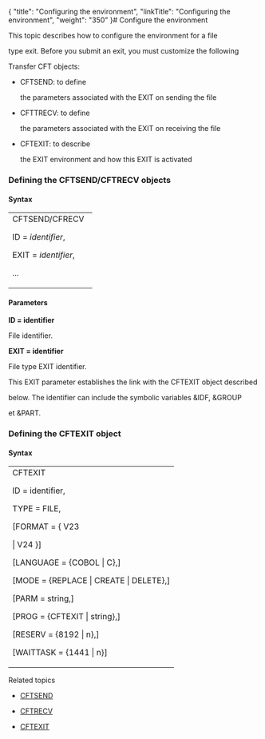 {
    "title": "Configuring the environment",
    "linkTitle": "Configuring the environment",
    "weight": "350"
}# <span id="Title"></span><span id="Configuring_the_environment___File_exit"></span>Configure the environment



This topic describes how to configure the environment for a <span>file

type exit</span>. Before you submit an exit, you must customize the following

<span>Transfer CFT</span> objects:



-   CFTSEND: to define

    the parameters associated with the EXIT on sending the file

-   CFTTRECV: to define

    the parameters associated with the EXIT on receiving the file

-   CFTEXIT: to describe

    the EXIT environment and how this EXIT is activated



### <span id="Defining_the_CFTSEND_CFTRECV_objects"></span>Defining the CFTSEND/CFTRECV objects



#### Syntax



<table data-cellspacing="0">
<tbody>
<tr>
<td>CFTSEND/CFRECV  <br/>

ID = <em>identifier</em>,<br/>

EXIT = <em>identifier</em>,<br/>

...</td>
</tr>
</tbody>
</table>



#### Parameters



**ID = <span>identifier</span>**



File identifier.



**EXIT = <span>identifier</span>**



File type EXIT identifier.



This EXIT parameter establishes the link with the CFTEXIT object described

below. The identifier can include the symbolic variables &amp;IDF, &amp;GROUP

et &amp;PART.



### <span id="Defining_the_CFTEXIT_object"></span>Defining the CFTEXIT object



#### Syntax



<table data-cellspacing="0">
<tbody>
<tr>
<td>CFTEXIT <br/>

ID = identifier,<br/>

TYPE = FILE,<br/>

[FORMAT = { V23

| V24 }]<br/>

[LANGUAGE = {COBOL | C},]<br/>

[MODE = {REPLACE | CREATE | DELETE},]<br/>

[PARM = string,]<br/>

[PROG = {CFTEXIT | string},]<br/>

[RESERV = {8192 | n},]<br/>

[WAITTASK = {1441 | n}]</td>
</tr>
</tbody>
</table>



Related topics



-   [CFTSEND](../../../GUI/Concepts/Default_SEND_template_concepts.htm)

-   [CFTRECV](../../../GUI/Concepts/Default_receive_template_concepts.htm)

-   [CFTEXIT](../../../CFTUTIL/Conf/CFTEXIT.htm)


